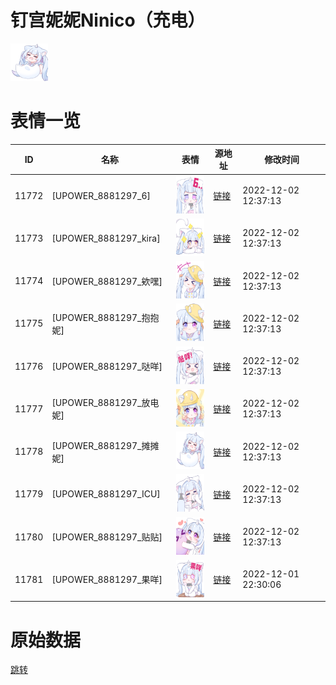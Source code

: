 # 钉宫妮妮Ninico（充电）

<img src="./cover.png" height="60" alt="cover" />

# 表情一览

|ID|名称|表情|源地址|修改时间|
|----|----|----|----|----|
|11772|[UPOWER_8881297_6]|<img src="./pic/011772_%5BUPOWER_8881297_6%5D.png" height="60" alt="6"/>|[链接](https://i0.hdslb.com/bfs/garb/1b78702bc23976f5765dada7a4088d796d4be93d.png)|2022-12-02 12:37:13|
|11773|[UPOWER_8881297_kira]|<img src="./pic/011773_%5BUPOWER_8881297_kira%5D.png" height="60" alt="kira"/>|[链接](https://i0.hdslb.com/bfs/garb/24f7ed308c6f78c8dcf45f7acc418de7d297d9cb.png)|2022-12-02 12:37:13|
|11774|[UPOWER_8881297_欸嘿]|<img src="./pic/011774_%5BUPOWER_8881297_欸嘿%5D.png" height="60" alt="欸嘿"/>|[链接](https://i0.hdslb.com/bfs/garb/d58d4a002b0cd60418ce89cf00a969d2522a7d68.png)|2022-12-02 12:37:13|
|11775|[UPOWER_8881297_抱抱妮]|<img src="./pic/011775_%5BUPOWER_8881297_抱抱妮%5D.png" height="60" alt="抱抱妮"/>|[链接](https://i0.hdslb.com/bfs/garb/c049ac58f7b9a10141062ae82d5684a41702d4af.png)|2022-12-02 12:37:13|
|11776|[UPOWER_8881297_哒咩]|<img src="./pic/011776_%5BUPOWER_8881297_哒咩%5D.png" height="60" alt="哒咩"/>|[链接](https://i0.hdslb.com/bfs/garb/4faf9a3115ec8cdaf3a7d205596fe74fadc43212.png)|2022-12-02 12:37:13|
|11777|[UPOWER_8881297_放电妮]|<img src="./pic/011777_%5BUPOWER_8881297_放电妮%5D.png" height="60" alt="放电妮"/>|[链接](https://i0.hdslb.com/bfs/garb/319eebb5ec60cc2c0d803c655ea6498bfbc8fecd.png)|2022-12-02 12:37:13|
|11778|[UPOWER_8881297_摊摊妮]|<img src="./pic/011778_%5BUPOWER_8881297_摊摊妮%5D.png" height="60" alt="摊摊妮"/>|[链接](https://i0.hdslb.com/bfs/garb/f2f17bbf84e9ff5a06514e47cd9bf3f540ed5d37.png)|2022-12-02 12:37:13|
|11779|[UPOWER_8881297_ICU]|<img src="./pic/011779_%5BUPOWER_8881297_ICU%5D.png" height="60" alt="ICU"/>|[链接](https://i0.hdslb.com/bfs/garb/b199e2a7a33f28e3cd69927fd7be2e52e22da8b1.png)|2022-12-02 12:37:13|
|11780|[UPOWER_8881297_贴贴]|<img src="./pic/011780_%5BUPOWER_8881297_贴贴%5D.png" height="60" alt="贴贴"/>|[链接](https://i0.hdslb.com/bfs/garb/01ce69550ff5e1a22148c6c690f7db662ae9c000.png)|2022-12-02 12:37:13|
|11781|[UPOWER_8881297_果咩]|<img src="./pic/011781_%5BUPOWER_8881297_果咩%5D.png" height="60" alt="果咩"/>|[链接](https://i0.hdslb.com/bfs/garb/dff6c0aeee08ef3f9751cdc11952b7d1e3abbfee.png)|2022-12-01 22:30:06|

# 原始数据

[跳转](./raw.json)

